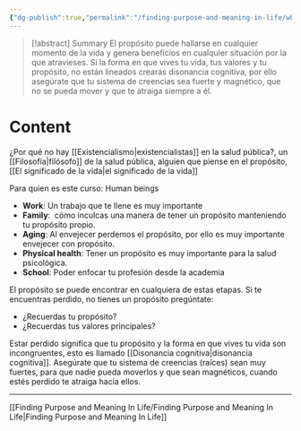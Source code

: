 ```yaml
---
{"dg-publish":true,"permalink":"/finding-purpose-and-meaning-in-life/who-is-this-course-for/","hide":true,"created":"2024-01-25T19:06","updated":"2024-02-03T12:30"}
---
```


>[!abstract] Summary
> El propósito puede hallarse en cualquier momento de la vida  y genera beneficios en cualquier situación por la que atravieses. Si la forma en que vives tu vida, tus valores y tu propósito, no están lineados crearás disonancia cognitiva, por ello asegúrate que tu sistema de creencias sea fuerte y magnético, que no se pueda mover y que te atraiga siempre a él.

# Content
¿Por qué no hay [[Existencialismo\|existencialistas]] en la salud pública?, un [[Filosofía\|filósofo]] de la salud pública, alguien que piense en el propósito, [[El significado de la vida\|el significado de la vida]]

Para quien es este curso: Human beings
- **Work**: Un trabajo que te llene es muy importante
- **Family**:  cómo inculcas una manera de tener un propósito manteniendo tu propósito propio.
- **Aging**: Al envejecer perdemos el propósito, por ello es muy importante envejecer con propósito.
- **Physical health**: Tener un propósito es muy importante para la salud psicológica.
- **School**: Poder enfocar tu profesión desde la academia

El propósito se puede encontrar en cualquiera de estas etapas. Si te encuentras perdido, no tienes un propósito pregúntate:
- ¿Recuerdas tu propósito?
- ¿Recuerdas tus valores principales?

Estar perdido significa que tu propósito y la forma en que vives tu vida son incongruentes, esto es llamado [[Disonancia cognitiva\|disonancia cognitiva]]. Asegúrate que tu sistema de creencias (raíces) sean muy fuertes, para que nadie pueda moverlos y que sean magnéticos, cuando estés perdido te atraiga hacia ellos.

---
[[Finding Purpose and Meaning In Life/Finding Purpose and Meaning In Life\|Finding Purpose and Meaning In Life]]